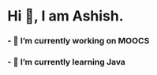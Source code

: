 #         Hi 👋, I am Ashish.


### - 🔭 I’m currently working on MOOCS
### - 🌱 I’m currently learning Java
